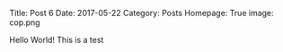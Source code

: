Title: Post 6
Date: 2017-05-22
Category: Posts
Homepage: True
image: cop.png

Hello World! This is a test
